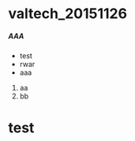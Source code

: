 # valtech_20151126



<div class="tutorial">

##### AAA

* test
* rwar
* aaa


1. aa
1. bb

</div>

# test

[](
複数行のときは
)
